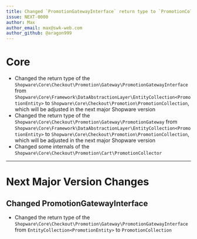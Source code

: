 ```yaml
---
title: Changed `PromotionGatewayInterface` return type to `PromotionCollection`
issue: NEXT-0000
author: Max
author_email: max@swk-web.com
author_github: @aragon999
---
```

# Core
* Changed the return type of the `Shopware\Core\Checkout\Promotion\Gateway\PromotionGatewayInterface` from `Shopware\Core\Framework\DataAbstractionLayer\EntityCollection<PromotionEntity>` to `Shopware\Core\Checkout\Promotion\PromotionCollection`, which will be adjusted in the next major Shopware version
* Changed the return type of the `Shopware\Core\Checkout\Promotion\Gateway\PromotionGateway` from `Shopware\Core\Framework\DataAbstractionLayer\EntityCollection<PromotionEntity>` to `Shopware\Core\Checkout\Promotion\PromotionCollection`, which will be adjusted in the next major Shopware version
* Changed some internals of the `Shopware\Core\Checkout\Promotion\Cart\PromotionCollector`

___

# Next Major Version Changes
## Changed PromotionGatewayInterface
* Changed the return type of the `Shopware\Core\Checkout\Promotion\Gateway\PromotionGatewayInterface` from `EntityCollection<PromotionEntity>` to `PromotionCollection`
